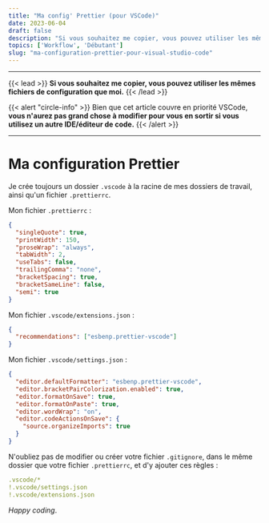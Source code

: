 ```yaml
---
title: "Ma config' Prettier (pour VSCode)"
date: 2023-06-04
draft: false
description: "Si vous souhaitez me copier, vous pouvez utiliser les mêmes fichiers de configuration que moi pour utiliser Prettier."
topics: ['Workflow', 'Débutant']
slug: "ma-configuration-prettier-pour-visual-studio-code"
---
```


---
{{< lead >}}
**Si vous souhaitez me copier, vous pouvez utiliser les mêmes fichiers de configuration que moi.**
{{< /lead >}}

{{< alert "circle-info" >}}
Bien que cet article couvre en priorité VSCode, **vous n'aurez pas grand chose à modifier pour vous en sortir si vous utilisez un autre IDE/éditeur de code.**
{{< /alert >}}

---

# Ma configuration Prettier

Je crée toujours un dossier `.vscode` à la racine de mes dossiers de travail, ainsi qu'un fichier `.prettierrc`.

Mon fichier `.prettierrc` :

```json
{
  "singleQuote": true,
  "printWidth": 150,
  "proseWrap": "always",
  "tabWidth": 2,
  "useTabs": false,
  "trailingComma": "none",
  "bracketSpacing": true,
  "bracketSameLine": false,
  "semi": true
}
```

Mon fichier `.vscode/extensions.json` :

```json
{
  "recommendations": ["esbenp.prettier-vscode"]
}
```

Mon fichier `.vscode/settings.json` :

```json
{
  "editor.defaultFormatter": "esbenp.prettier-vscode",
  "editor.bracketPairColorization.enabled": true,
  "editor.formatOnSave": true,
  "editor.formatOnPaste": true,
  "editor.wordWrap": "on",
  "editor.codeActionsOnSave": {
    "source.organizeImports": true
  }
}
```

N'oubliez pas de modifier ou créer votre fichier `.gitignore`, dans le même dossier que votre fichier `.prettierrc`, et d'y ajouter ces règles :

```yaml
.vscode/*
!.vscode/settings.json
!.vscode/extensions.json
```

_Happy coding_.
